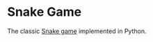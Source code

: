 # Snake Game

The classic [Snake game](https://en.wikipedia.org/wiki/Snake_(video_game_genre)) implemented in Python.